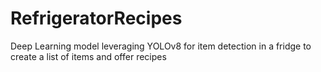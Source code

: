 # RefrigeratorRecipes
Deep Learning model leveraging YOLOv8 for item detection in a fridge to create a list of items and offer recipes
